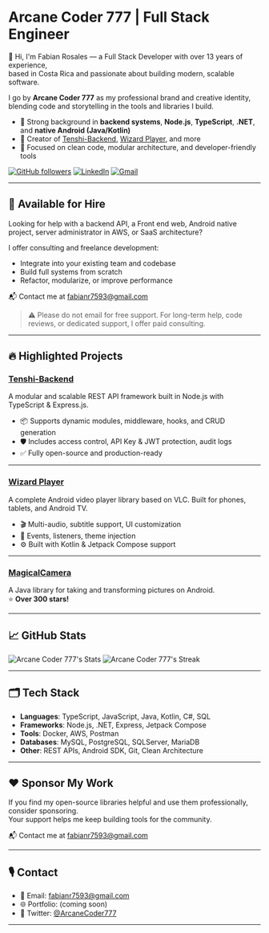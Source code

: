 # Arcane Coder 777 | Full Stack Engineer

👋 Hi, I'm Fabian Rosales — a Full Stack Developer with over 13 years of experience,  
based in Costa Rica and passionate about building modern, scalable software.

I go by **Arcane Coder 777** as my professional brand and creative identity,  
blending code and storytelling in the tools and libraries I build.

- 🔧 Strong background in **backend systems**, **Node.js**, **TypeScript**, **.NET**, and **native Android (Java/Kotlin)**
- 🚀 Creator of [Tenshi-Backend](https://github.com/fabian7593/Tenshi-Backend), [Wizard Player](https://github.com/fabian7593/Wizard-Player), and more
- 🎯 Focused on clean code, modular architecture, and developer-friendly tools

[![GitHub followers](https://img.shields.io/github/followers/fabian7593?style=social)](https://github.com/fabian7593)
[![LinkedIn](https://img.shields.io/badge/LinkedIn-Fabian%20Rosales-blue?logo=linkedin)](https://www.linkedin.com/in/frosales-softdev/)
[![Gmail](https://img.shields.io/badge/Email-fabianr7593@gmail.com-red?logo=gmail)](mailto:fabianr7593@gmail.com)

---

## 🚧 Available for Hire

Looking for help with a backend API, a Front end web, Android native project, server administrator in AWS, or SaaS architecture?

I offer consulting and freelance development:
- Integrate into your existing team and codebase
- Build full systems from scratch
- Refactor, modularize, or improve performance

📬 Contact me at [fabianr7593@gmail.com](mailto:fabianr7593@gmail.com)

> ⚠️ Please do not email for free support. For long-term help, code reviews, or dedicated support, I offer paid consulting.

---

## 🔥 Highlighted Projects

### [Tenshi-Backend](https://github.com/fabian7593/Tenshi-Backend)
A modular and scalable REST API framework built in Node.js with TypeScript & Express.js.

- 📦 Supports dynamic modules, middleware, hooks, and CRUD generation
- 🛡 Includes access control, API Key & JWT protection, audit logs
- ✅ Fully open-source and production-ready

---

### [Wizard Player](https://github.com/fabian7593/Wizard-Player)
A complete Android video player library based on VLC. Built for phones, tablets, and Android TV.

- 🎬 Multi-audio, subtitle support, UI customization
- 🧩 Events, listeners, theme injection
- ⚙️ Built with Kotlin & Jetpack Compose support

---

### [MagicalCamera](https://github.com/fabian7593/MagicalCamera)
A Java library for taking and transforming pictures on Android.  
⭐ **Over 300 stars!**

---

## 📈 GitHub Stats

![Arcane Coder 777's Stats](https://github-readme-stats.vercel.app/api?username=fabian7593&theme=tokyonight&show_icons=true&hide_border=false&count_private=true)
![Arcane Coder 777's Streak](https://github-readme-streak-stats.herokuapp.com/?user=fabian7593&theme=tokyonight&hide_border=false)

---

## 🗂 Tech Stack

- **Languages**: TypeScript, JavaScript, Java, Kotlin, C#, SQL  
- **Frameworks**: Node.js, .NET, Express, Jetpack Compose  
- **Tools**: Docker, AWS, Postman  
- **Databases**: MySQL, PostgreSQL, SQLServer, MariaDB  
- **Other**: REST APIs, Android SDK, Git, Clean Architecture

---

## ❤️ Sponsor My Work

If you find my open-source libraries helpful and use them professionally, consider sponsoring.  
Your support helps me keep building tools for the community.

📬 Contact me at [fabianr7593@gmail.com](mailto:fabianr7593@gmail.com)

---

## 🎙 Contact

- 📧 Email: [fabianr7593@gmail.com](mailto:fabianr7593@gmail.com)  
- 🌐 Portfolio: (coming soon)  
- 🧵 Twitter: [@ArcaneCoder777](https://x.com/ArcaneCoder7) 

---

